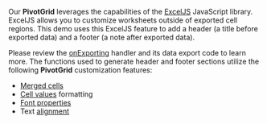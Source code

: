 Our **PivotGrid** leverages the capabilities of the <a href="https://github.com/exceljs/exceljs" target="_blank">ExcelJS</a> JavaScript library. ExcelJS allows you to customize worksheets outside of exported cell regions. This demo uses this ExcelJS feature to add a header (a title before exported data) and a footer (a note after exported data).

Please review the [onExporting](/Documentation/ApiReference/UI_Widgets/dxPivotGrid/Configuration/#onExporting) handler and its data export code to learn more. The functions used to generate header and footer sections utilize the following **PivotGrid** customization features:

- <a href="https://github.com/exceljs/exceljs#merged-cells" target="_blank">Merged cells</a>
- <a href="https://github.com/exceljs/exceljs#value-types" target="_blank">Cell values</a> formatting
- <a href="https://github.com/exceljs/exceljs#fonts" target="_blank">Font properties</a>
- Text <a href="https://github.com/exceljs/exceljs#alignment" target="_blank">alignment</a>
